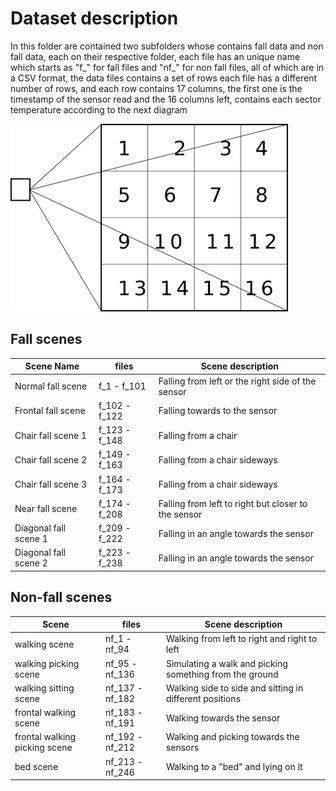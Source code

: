# Dataset description
In this folder are contained two subfolders whose contains fall data and non fall data, each on their respective folder, each file has an unique name which starts as "f_" for fall files and "nf_" for non fall files, all of which are in a CSV format, the data files contains a set of rows each file has a different number of rows, and each row contains 17 columns, the first one is the timestamp of the sensor read
and the 16 columns left, contains each sector temperature according to the next diagram

![alt text](diagram.png "sensor")

## Fall scenes

| Scene Name            | files         | Scene description                                   |
|-----------------------|---------------|-----------------------------------------------------|
| Normal fall scene     | f_1 - f_101   | Falling from left or the right side of the sensor   |
| Frontal fall scene    | f_102 - f_122 | Falling towards to the sensor                       |
| Chair fall scene 1    | f_123 - f_148 | Falling from a chair                                |
| Chair fall scene 2    | f_149 - f_163 | Falling from a chair sideways                       |
| Chair fall scene 3    | f_164 - f_173 | Falling from a chair sideways                       |
| Near fall scene       | f_174 - f_208 | Falling from left to right but closer to the sensor |
| Diagonal fall scene 1 | f_209 - f_222 | Falling in an angle towards the sensor              |
| Diagonal fall scene 2 | f_223 - f_238 | Falling in an angle towards the sensor              |



## Non-fall scenes

| Scene                         | files            | Scene description                                       |
|-------------------------------|------------------|---------------------------------------------------------|
| walking scene                 | nf_1 - nf_94     | Walking from left to right and right to left            |
| walking picking scene         | nf_95 - nf_136   | Simulating a walk and picking something from the ground |
| walking sitting scene         | nf_137 - nf_182  | Walking side to side and sitting in different positions |
| frontal walking scene         | nf_183 - nf_191  | Walking towards the sensor                              |
| frontal walking picking scene | nf_192 - nf_212  | Walking and picking towards the sensors                 |
| bed scene                     | nf_213  - nf_246 | Walking to a "bed" and lying on it                      |